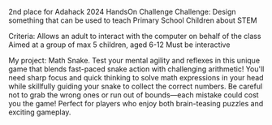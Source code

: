 2nd place for Adahack 2024 HandsOn Challenge
Challenge: 
Design something that can be used to teach Primary School Children about STEM

Criteria:
Allows an adult to interact with the computer on behalf of the class
Aimed at a group of max 5 children, aged 6-12
Must be interactive

My project: Math Snake.
Test your mental agility and reflexes in this unique game that blends fast-paced snake action with challenging arithmetic! You'll need sharp focus and quick thinking to solve math expressions in your head while skillfully guiding your snake to collect the correct numbers. Be careful not to grab the wrong ones or run out of bounds—each mistake could cost you the game! Perfect for players who enjoy both brain-teasing puzzles and exciting gameplay.

